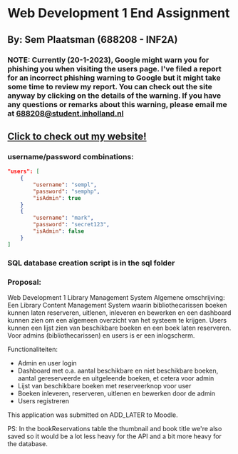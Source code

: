 # Web Development 1 End Assignment
## By: Sem Plaatsman (688208 - INF2A)

### NOTE: Currently (20-1-2023), Google might warn you for phishing you when visiting the users page. I've filed a report for an incorrect phishing warning to Google but it might take some time to review my report. You can check out the site anyway by clicking on the details of the warning. If you have any questions or remarks about this warning, please email me at <688208@student.inholland.nl></h3>

## [Click to check out my website!](https://unobstructed-dents.000webhostapp.com/)

### username/password combinations:

```json
"users": [
    {
        "username": "sempl",
        "password": "semphp",
        "isAdmin": true
    }
    {
        "username": "mark",
        "password": "secret123",
        "isAdmin": false
    }
]
```

### SQL database creation script is in the sql folder

### Proposal:
Web Development 1 Library Management System
Algemene omschrijving:
Een Library Content Management System waarin bibliothecarissen boeken kunnen laten reserveren, uitlenen, inleveren en bewerken en een dashboard kunnen zien om een algemeen overzicht van het systeem te krijgen.
Users kunnen een lijst zien van beschikbare boeken en een boek laten reserveren.
Voor admins (bibliothecarissen) en users is er een inlogscherm.

Functionaliteiten:
- Admin en user login
- Dashboard met o.a. aantal beschikbare en niet beschikbare boeken, aantal gereserveerde en uitgeleende boeken, et cetera voor admin
- Lijst van beschikbare boeken met reserveerknop voor user
- Boeken inleveren, reserveren, uitlenen en bewerken door de admin
- Users registreren

This application was submitted on ADD_LATER to Moodle.

PS: In the bookReservations table the thumbnail and book title we're also saved so it would be a lot less heavy for the API and a bit more heavy for the database.